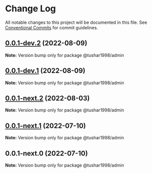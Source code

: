 # Change Log

All notable changes to this project will be documented in this file.
See [Conventional Commits](https://conventionalcommits.org) for commit guidelines.

## [0.0.1-dev.2](https://github.com/tushar1998/ultimate-monorepo/compare/v0.0.1-dev.1...v0.0.1-dev.2) (2022-08-09)

**Note:** Version bump only for package @tushar1998/admin





## [0.0.1-dev.1](https://github.com/tushar1998/ultimate-monorepo/compare/v0.0.1-next.2...v0.0.1-dev.1) (2022-08-09)

**Note:** Version bump only for package @tushar1998/admin





## [0.0.1-next.2](https://github.com/Tushar1998/ultimate-monorepo/compare/v0.0.1-next.1...v0.0.1-next.2) (2022-08-03)

**Note:** Version bump only for package @tushar1998/admin





## [0.0.1-next.1](https://personal-github.com/tushar1998/ultimate-monorepo/compare/v0.0.1-next.0...v0.0.1-next.1) (2022-07-10)

**Note:** Version bump only for package @tushar1998/admin





## 0.0.1-next.0 (2022-07-10)

**Note:** Version bump only for package @tushar1998/admin
